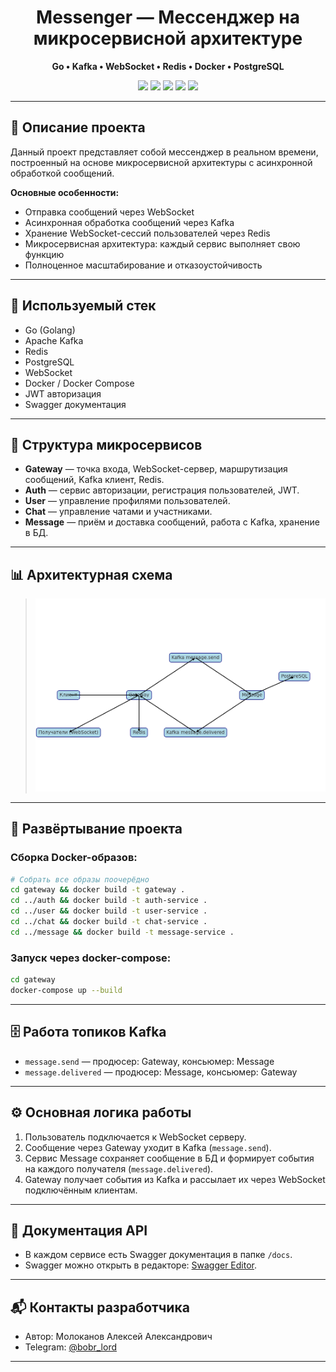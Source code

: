 
<h1 align="center">Messenger — Мессенджер на микросервисной архитектуре</h1>

<p align="center">
  <b>Go • Kafka • WebSocket • Redis • Docker • PostgreSQL</b>
</p>

<p align="center">
  <img src="https://img.shields.io/badge/Backend-Go-blue?logo=go">
  <img src="https://img.shields.io/badge/Queue-Kafka-black?logo=apachekafka">
  <img src="https://img.shields.io/badge/WebSocket-Supported-green">
  <img src="https://img.shields.io/badge/Database-PostgreSQL-blue?logo=postgresql">
  <img src="https://img.shields.io/badge/Container-Docker-blue?logo=docker">
</p>

---

## 📌 Описание проекта

Данный проект представляет собой мессенджер в реальном времени, построенный на основе микросервисной архитектуры с асинхронной обработкой сообщений.

**Основные особенности:**
- Отправка сообщений через WebSocket
- Асинхронная обработка сообщений через Kafka
- Хранение WebSocket-сессий пользователей через Redis
- Микросервисная архитектура: каждый сервис выполняет свою функцию
- Полноценное масштабирование и отказоустойчивость

---

## 🔧 Используемый стек

- Go (Golang)
- Apache Kafka
- Redis
- PostgreSQL
- WebSocket
- Docker / Docker Compose
- JWT авторизация
- Swagger документация

---

## 📂 Структура микросервисов

- **Gateway** — точка входа, WebSocket-сервер, маршрутизация сообщений, Kafka клиент, Redis.
- **Auth** — сервис авторизации, регистрация пользователей, JWT.
- **User** — управление профилями пользователей.
- **Chat** — управление чатами и участниками.
- **Message** — приём и доставка сообщений, работа с Kafka, хранение в БД.

---

## 📊 Архитектурная схема

> ![Архитектура](docs/architecture_diagram.png)

---

## 🚀 Развёртывание проекта

### Сборка Docker-образов:

```bash
# Собрать все образы поочерёдно
cd gateway && docker build -t gateway .
cd ../auth && docker build -t auth-service .
cd ../user && docker build -t user-service .
cd ../chat && docker build -t chat-service .
cd ../message && docker build -t message-service .
```

### Запуск через docker-compose:

```bash
cd gateway
docker-compose up --build
```

---

## 🗄️ Работа топиков Kafka

- `message.send` — продюсер: Gateway, консьюмер: Message
- `message.delivered` — продюсер: Message, консьюмер: Gateway

---

## ⚙️ Основная логика работы

1. Пользователь подключается к WebSocket серверу.
2. Сообщение через Gateway уходит в Kafka (`message.send`).
3. Сервис Message сохраняет сообщение в БД и формирует события на каждого получателя (`message.delivered`).
4. Gateway получает события из Kafka и рассылает их через WebSocket подключённым клиентам.

---

## 📄 Документация API

- В каждом сервисе есть Swagger документация в папке `/docs`.
- Swagger можно открыть в редакторе: [Swagger Editor](https://editor.swagger.io/).

---

## 📬 Контакты разработчика

- Автор: Молоканов Алексей Александрович
- Telegram: [@bobr_lord](https://t.me/bobr_lord)

---

